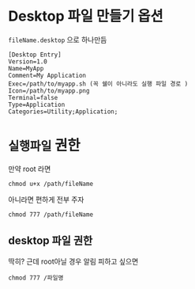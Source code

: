 # Desktop 파일 만들기 옵션

`fileName.desktop` 으로 하나만듬

```
[Desktop Entry]
Version=1.0
Name=MyApp
Comment=My Application
Exec=/path/to/myapp.sh (꼭 쉘이 아니라도 실행 파일 경로 )
Icon=/path/to/myapp.png
Terminal=false
Type=Application
Categories=Utility;Application;
```

# `실행파일` 권한

만약 root 라면

```
chmod u+x /path/fileName
```

아니라면 편하게 전부 주자

```
chmod 777 /path/fileName
```

## desktop 파일 권한

딱히? 근데 root아닐 경우 알림 피하고 싶으면 

```
chmod 777 /파일명
```


